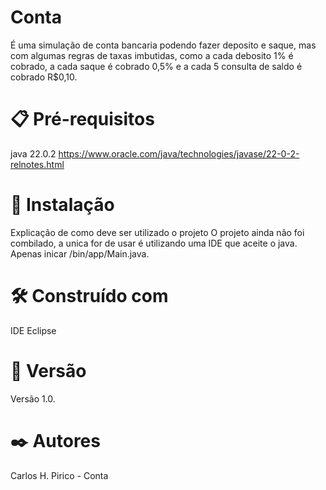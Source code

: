 # Conta
É uma simulação de conta bancaria podendo fazer deposito e saque, mas com algumas regras de taxas imbutidas, como a cada debosito 1% é cobrado, a cada saque é cobrado 0,5% e a cada 5 consulta de saldo é cobrado R$0,10.  

# 📋 Pré-requisitos
java 22.0.2
https://www.oracle.com/java/technologies/javase/22-0-2-relnotes.html

# 🔧 Instalação
Explicação de como deve ser utilizado o projeto
O projeto ainda não foi combilado, a unica for de usar é utilizando uma IDE que aceite o java.
Apenas inicar /bin/app/Main.java.

# 🛠️ Construído com
IDE Eclipse

# 📌 Versão
Versão 1.0.

# ✒️ Autores
Carlos H. Pirico - Conta
